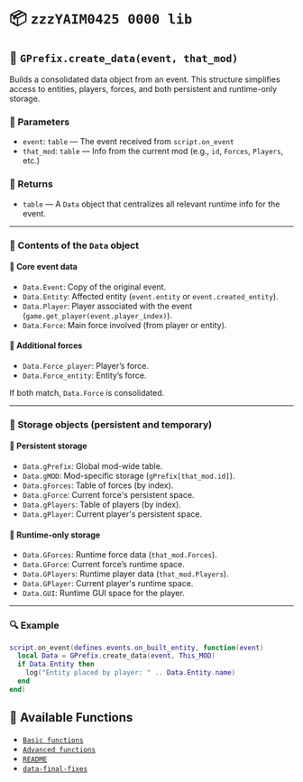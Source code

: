 # 📦 `zzzYAIM0425 0000 lib`

## 🔹 `GPrefix.create_data(event, that_mod)`

Builds a consolidated data object from an event. This structure simplifies access to entities, players, forces, and both persistent and runtime-only storage.

### 📌 Parameters
- `event`: `table` — The event received from `script.on_event`
- `that_mod`: `table` — Info from the current mod (e.g., `id`, `Forces`, `Players`, etc.)

### 🔁 Returns
- `table` — A `Data` object that centralizes all relevant runtime info for the event.

---

### 🧱 Contents of the `Data` object

#### 🔸 Core event data
- `Data.Event`: Copy of the original event.
- `Data.Entity`: Affected entity (`event.entity` or `event.created_entity`).
- `Data.Player`: Player associated with the event (`game.get_player(event.player_index)`).
- `Data.Force`: Main force involved (from player or entity).

#### 🔸 Additional forces
- `Data.Force_player`: Player’s force.
- `Data.Force_entity`: Entity’s force.

If both match, `Data.Force` is consolidated.

---

### 💾 Storage objects (persistent and temporary)

#### 🔸 Persistent storage
- `Data.gPrefix`: Global mod-wide table.
- `Data.gMOD`: Mod-specific storage (`gPrefix[that_mod.id]`).
- `Data.gForces`: Table of forces (by index).
- `Data.gForce`: Current force's persistent space.
- `Data.gPlayers`: Table of players (by index).
- `Data.gPlayer`: Current player's persistent space.

#### 🔸 Runtime-only storage
- `Data.GForces`: Runtime force data (`that_mod.Forces`).
- `Data.GForce`: Current force’s runtime space.
- `Data.GPlayers`: Runtime player data (`that_mod.Players`).
- `Data.GPlayer`: Current player's runtime space.
- `Data.GUI`: Runtime GUI space for the player.

---

### 🔍 Example

```lua
script.on_event(defines.events.on_built_entity, function(event)
  local Data = GPrefix.create_data(event, This_MOD)
  if Data.Entity then
    log("Entity placed by player: " .. Data.Entity.name)
  end
end)
```

## 📘 Available Functions

- [`Basic functions`](https://github.com/yaim0425/zzzYAIM0425-0000-lib/blob/main/Doc/En/Basic%20functions.md)  
- [`Advanced functions`](https://github.com/yaim0425/zzzYAIM0425-0000-lib/blob/main/Doc/En/Advanced%20functions.md)  
- [`README`](https://github.com/yaim0425/zzzYAIM0425-0000-lib/blob/main/README.md)
- [`data-final-fixes`](https://github.com/yaim0425/zzzYAIM0425-0000-lib/blob/main/Doc/En/data-final-fixes.md)
